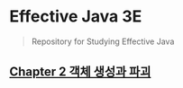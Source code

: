# Effective Java 3E
> Repository for Studying Effective Java

## [Chapter 2 객체 생성과 파괴](md%2Fchapter02%2FChapter02.md)